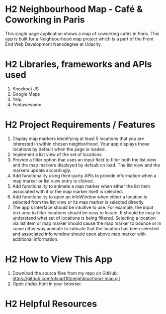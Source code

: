 # H2 Neighbourhood Map - Café & Coworking in Paris
This single page application shows a map of coworking cafés in Paris. This app is built for a Neighbourhood map project which is a part of the Front End Web Development Nanodegree at Udacity.
# H2 Libraries, frameworks and APIs used
1. Knockout JS
2. Google Maps
3. Yelp
4. Fontawesome
# H2 Project Requirements / Features
1. Display map markers identifying at least 5 locations that you are interested in within chosen neighborhood. Your app displays those locations by default when the page is loaded.
2. Implement a list view of the set of locations.
3. Provide a filter option that uses an input field to filter both the list view and the map markers displayed by default on load. The list view and the markers update accordingly.
4. Add functionality using third-party APIs to provide information when a map marker or list view entry is clicked.
5. Add functionality to animate a map marker when either the list item associated with it or the map marker itself is selected.
6. Add functionality to open an infoWindow when either a location is selected from the list view or its map marker is selected directly.
7. The app's interface should be intuitive to use. For example, the input text area to filter locations should be easy to locate. It should be easy to understand what set of locations is being filtered. Selecting a location via list item or map marker should cause the map marker to bounce or in some other way animate to indicate that the location has been selected and associated info window should open above map marker with additional information.
# H2 How to View This App
1. Download the source files from my repo on GitHub: https://github.com/otsop110/neighbourhood-map.git
2. Open /index.html in your browser.

# H2 Helpful Resources
